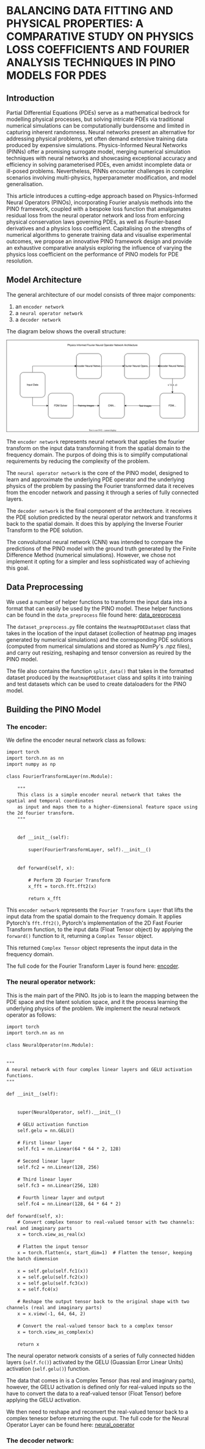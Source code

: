 # BALANCING DATA FITTING AND PHYSICAL PROPERTIES: A COMPARATIVE STUDY ON PHYSICS LOSS COEFFICIENTS AND FOURIER ANALYSIS TECHNIQUES IN PINO MODELS FOR PDES

## Introduction

Partial Differential Equations (PDEs) serve as a mathematical bedrock for modelling physical processes, but solving intricate PDEs via traditional numerical 
simulations can be computationally burdensome and limited in capturing inherent randomness. Neural networks present an alternative for addressing physical problems, 
yet often demand extensive training data produced by expensive simulations. Physics-Informed Neural Networks (PINNs) offer a promising surrogate model, merging 
numerical simulation techniques with neural networks and showcasing exceptional accuracy and efficiency in solving parameterised PDEs, even amidst incomplete data 
or ill-posed problems. Nevertheless, PINNs encounter challenges in complex scenarios involving multi-physics, hyperparameter modification, and model generalisation.

This article introduces a cutting-edge approach based on Physics-Informed Neural Operators (PINOs), incorporating Fourier analysis methods into the PINO framework, 
coupled with a bespoke loss function that amalgamates residual loss from the neural operator network and loss from enforcing physical conservation laws governing PDEs, 
as well as Fourier-based derivatives and a physics loss coefficient. Capitalising on the strengths of numerical algorithms to generate training data and visualise 
experimental outcomes, we propose an innovative PINO framework design and provide an exhaustive comparative analysis exploring the influence of varying the physics 
loss coefficient on the performance of PINO models for PDE resolution.


## Model Architecture

The general architecture of our model consists of three major components:

1. an `encoder network`
2. a `neural operator network`
3. a `decoder network`

The diagram below shows the overall structure:

![Alt text](https://github.com/dave2k77/fourier_pino_model/blob/master/images/PINO%20Architecture%20Diagram.svg)

The `encoder network` represents neural network that applies the fourier transform on the input data transforming it from the spatial domain to the frequency domain. 
The purpos of doing this is to simplify computational requirements by reducing the complexity of the problem.

The `neural operator network` is the core of the PINO model, designed to learn and approximate the underlying PDE operator and the underlying physics of the problem 
by passing the Fourier transformed data it receives from the encoder network and passing it through a series of fully connected layers.

The `decoder network` is the final component of the archtecture. it receives the PDE solution predicted by the neural operator network and transforms it back to 
the spatial domain. It does this by applying the Inverse Fourier Transform to the PDE solution.

The convoluitonal neural network (CNN) was intended to compare the predictions of the PINO model with the ground truth generated by the Finite Difference Method (numerical simulations). However, we chose not implement it opting for a simpler and less sophisticated way of achieving this goal.


## Data Preprocessing

We used a number of helper functions to transform the input data into a format that can easily be used by the PINO model. These helper functions can be found in the `data_preprocess` file found here: [data_preprocess](https://github.com/dave2k77/fourier_pino_model/blob/master/src/dataset_preprocess.py)

The `dataset_preprocess.py` file contains the `HeatmapPDEDataset` class that takes in the location of the input dataset (collection of heatmap png images generated by numerical simulations) and the corresponding PDE solutions (computed from numerical simulations and stored as NumPy's .npz files), and carry out resizing, reshaping and tensor conversion as reuired by the PINO model.

The file also contains the function `split_data()` that takes in the formatted dataset produced by the `HeatmapPDEDataset` class and splits it into training and test datasets which can be used to create dataloaders for the PINO model.


## Building the PINO Model

### The encoder:

We define the encoder neural network class as follows:


    import torch
    import torch.nn as nn
    import numpy as np
    
    class FourierTransformLayer(nn.Module):

        """
        This class is a simple encoder neural network that takes the spatial and temporal coordinates 
        as input and maps them to a higher-dimensional feature space using the 2d fourier transform. 
        """


        def __init__(self):

            super(FourierTransformLayer, self).__init__()


        def forward(self, x):

            # Perform 2D Fourier Transform
            x_fft = torch.fft.fft2(x)

            return x_fft


This `encoder network` represents the `Fourier Transform Layer` that lifts the input data from the spatial domain to the frequency domain. It applies Pytorch's `fft.fft2()`, Pytorch's implementation of the 2D Fast Fourier Transform function, to the input data (Float Tensor object) by applying the `forward()` function to it, returning a `Complex Tensor` object.

This returned `Complex Tensor` object represents the input data in the frequency domain. 

The full code for the Fourier Transform Layer is found here: [encoder](https://github.com/dave2k77/fourier_pino_model/blob/master/src/fourier_transform_layer.py).



### The neural operator network:

This is the main part of the PINO. Its job is to learn the mapping between the PDE space and the latent solution space, and it the process learning the underlying physics of the problem. We implement the neural network operator as follows:
    

    import torch
    import torch.nn as nn

    class NeuralOperator(nn.Module):
        
        
    """
    A neural network with four complex linear layers and GELU activation functions.
    """

    def __init__(self):
    
    
        super(NeuralOperator, self).__init__()

        # GELU activation function
        self.gelu = nn.GELU()

        # First linear layer
        self.fc1 = nn.Linear(64 * 64 * 2, 128)

        # Second linear layer
        self.fc2 = nn.Linear(128, 256)

        # Third linear layer
        self.fc3 = nn.Linear(256, 128)

        # Fourth linear layer and output
        self.fc4 = nn.Linear(128, 64 * 64 * 2)

    def forward(self, x):
        # Convert complex tensor to real-valued tensor with two channels: real and imaginary parts
        x = torch.view_as_real(x)

        # Flatten the input tensor
        x = torch.flatten(x, start_dim=1)  # Flatten the tensor, keeping the batch dimension

        x = self.gelu(self.fc1(x))
        x = self.gelu(self.fc2(x))
        x = self.gelu(self.fc3(x))
        x = self.fc4(x)

        # Reshape the output tensor back to the original shape with two channels (real and imaginary parts)
        x = x.view(-1, 64, 64, 2)

        # Convert the real-valued tensor back to a complex tensor
        x = torch.view_as_complex(x)

        return x


The neural operator network consists of a series of fully connected hidden layers (`self.fc()`) activated by the GELU (Guassian Error Linear Units) activation (`self.gelu()`) function. 

The data that comes in is a Complex Tensor (has real and imaginary parts), however, the GELU activation is defined only for real-valued inputs so the have to convert the data to a reaf-valued tensor (Float Tensor) before applying the GELU activation. 

We then need to reshape and reconvert the real-valued tensor back to a complex tenesor before returning the ouput. The full code for the Neural Operator Layer can be found here: [neural_operator](https://github.com/dave2k77/fourier_pino_model/blob/master/src/neural_operator_layer.py)


### The decoder network:

